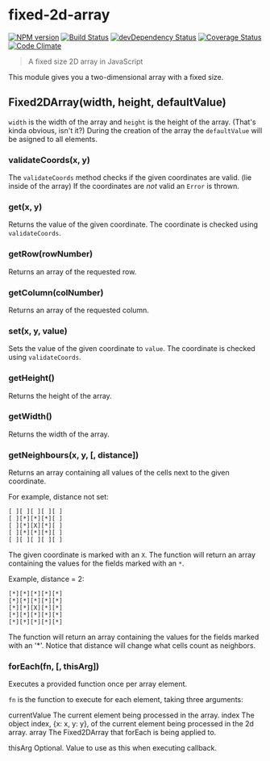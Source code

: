 # fixed-2d-array
[![NPM version](https://badge.fury.io/js/fixed-2d-array.svg)](http://badge.fury.io/js/fixed-2d-array)
[![Build Status](https://travis-ci.org/tillarnold/fixed-2d-array.svg?branch=master)](https://travis-ci.org/tillarnold/fixed-2d-array)
[![devDependency Status](https://david-dm.org/tillarnold/fixed-2d-array/dev-status.svg)](https://david-dm.org/tillarnold/fixed-2d-array#info=devDependencies)
[![Coverage Status](https://coveralls.io/repos/tillarnold/fixed-2d-array/badge.svg?branch=master)](https://coveralls.io/r/tillarnold/fixed-2d-array?branch=master)
[![Code Climate](https://codeclimate.com/github/tillarnold/fixed-2d-array/badges/gpa.svg)](https://codeclimate.com/github/tillarnold/fixed-2d-array)


> A fixed size 2D array in JavaScript

This module gives you a two-dimensional array with a fixed size.

## Fixed2DArray(width, height, defaultValue)
`width` is the width of the array and `height` is the height of the array. (That's kinda obvious, isn't it?)
During the creation of the array the `defaultValue` will be asigned to all elements.

### validateCoords(x, y)
The `validateCoords` method checks if the given coordinates are valid. (lie inside of the array)
If the coordinates are *not* valid an `Error` is thrown.

### get(x, y)
Returns the value of the given coordinate. The coordinate is checked using `validateCoords`.

### getRow(rowNumber)
Returns an array of the requested row.

### getColumn(colNumber)
Returns an array of the requested column.

### set(x, y, value)
Sets the value of the given coordinate to `value`. The coordinate is checked using `validateCoords`.

### getHeight()
Returns the height of the array.

### getWidth()
Returns the width of the array.

### getNeighbours(x, y, [, distance])
Returns an array containing all values of the cells next to the given coordinate.

For example, distance not set:
```
[ ][ ][ ][ ][ ]
[ ][*][*][*][ ]
[ ][*][X][*][ ]
[ ][*][*][*][ ]
[ ][ ][ ][ ][ ]
```

The given coordinate is marked with an `X`. The function will return an array containing the values for the fields marked with an `*`.

Example, distance = 2:
```
[*][*][*][*][*]
[*][*][*][*][*]
[*][*][X][*][*]
[*][*][*][*][*]
[*][*][*][*][*]
```

The function will return an array containing the values for the fields marked with an '*'. Notice that distance will change what cells count as neighbors.

### forEach(fn, [, thisArg])
Executes a provided function once per array element.

`fn` is the function to execute for each element, taking three arguments: 

  currentValue
    The current element being processed in the array.
  index
    The object index, {x: x, y: y}, of the current element being processed in the 2d array.
  array
    The Fixed2DArray that forEach is being applied to. 

  thisArg 
    Optional. Value to use as this when executing callback.
